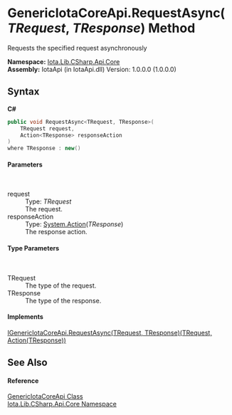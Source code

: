 # GenericIotaCoreApi.RequestAsync(*TRequest*, *TResponse*) Method 
 

Requests the specified request asynchronously

**Namespace:**&nbsp;<a href="N_Iota_Lib_CSharp_Api_Core">Iota.Lib.CSharp.Api.Core</a><br />**Assembly:**&nbsp;IotaApi (in IotaApi.dll) Version: 1.0.0.0 (1.0.0.0)

## Syntax

**C#**<br />
``` C#
public void RequestAsync<TRequest, TResponse>(
	TRequest request,
	Action<TResponse> responseAction
)
where TResponse : new()

```


#### Parameters
&nbsp;<dl><dt>request</dt><dd>Type: *TRequest*<br />The request.</dd><dt>responseAction</dt><dd>Type: <a href="http://msdn2.microsoft.com/en-us/library/018hxwa8" target="_blank">System.Action</a>(*TResponse*)<br />The response action.</dd></dl>

#### Type Parameters
&nbsp;<dl><dt>TRequest</dt><dd>The type of the request.</dd><dt>TResponse</dt><dd>The type of the response.</dd></dl>

#### Implements
<a href="M_Iota_Lib_CSharp_Api_Core_IGenericIotaCoreApi_RequestAsync__2">IGenericIotaCoreApi.RequestAsync(TRequest, TResponse)(TRequest, Action(TResponse))</a><br />

## See Also


#### Reference
<a href="T_Iota_Lib_CSharp_Api_Core_GenericIotaCoreApi">GenericIotaCoreApi Class</a><br /><a href="N_Iota_Lib_CSharp_Api_Core">Iota.Lib.CSharp.Api.Core Namespace</a><br />